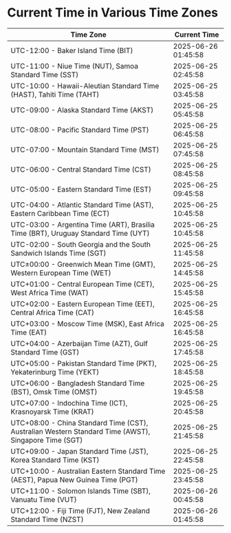 # Current Time in Various Time Zones

| Time Zone | Current Time |
|-----------|--------------|
| UTC-12:00 - Baker Island Time (BIT) | 2025-06-26 01:45:58 |
| UTC-11:00 - Niue Time (NUT), Samoa Standard Time (SST) | 2025-06-25 02:45:58 |
| UTC-10:00 - Hawaii-Aleutian Standard Time (HAST), Tahiti Time (TAHT) | 2025-06-25 03:45:58 |
| UTC-09:00 - Alaska Standard Time (AKST) | 2025-06-25 05:45:58 |
| UTC-08:00 - Pacific Standard Time (PST) | 2025-06-25 06:45:58 |
| UTC-07:00 - Mountain Standard Time (MST) | 2025-06-25 07:45:58 |
| UTC-06:00 - Central Standard Time (CST) | 2025-06-25 08:45:58 |
| UTC-05:00 - Eastern Standard Time (EST) | 2025-06-25 09:45:58 |
| UTC-04:00 - Atlantic Standard Time (AST), Eastern Caribbean Time (ECT) | 2025-06-25 10:45:58 |
| UTC-03:00 - Argentina Time (ART), Brasília Time (BRT), Uruguay Standard Time (UYT) | 2025-06-25 10:45:58 |
| UTC-02:00 - South Georgia and the South Sandwich Islands Time (SGT) | 2025-06-25 11:45:58 |
| UTC±00:00 - Greenwich Mean Time (GMT), Western European Time (WET) | 2025-06-25 14:45:58 |
| UTC+01:00 - Central European Time (CET), West Africa Time (WAT) | 2025-06-25 15:45:58 |
| UTC+02:00 - Eastern European Time (EET), Central Africa Time (CAT) | 2025-06-25 16:45:58 |
| UTC+03:00 - Moscow Time (MSK), East Africa Time (EAT) | 2025-06-25 16:45:58 |
| UTC+04:00 - Azerbaijan Time (AZT), Gulf Standard Time (GST) | 2025-06-25 17:45:58 |
| UTC+05:00 - Pakistan Standard Time (PKT), Yekaterinburg Time (YEKT) | 2025-06-25 18:45:58 |
| UTC+06:00 - Bangladesh Standard Time (BST), Omsk Time (OMST) | 2025-06-25 19:45:58 |
| UTC+07:00 - Indochina Time (ICT), Krasnoyarsk Time (KRAT) | 2025-06-25 20:45:58 |
| UTC+08:00 - China Standard Time (CST), Australian Western Standard Time (AWST), Singapore Time (SGT) | 2025-06-25 21:45:58 |
| UTC+09:00 - Japan Standard Time (JST), Korea Standard Time (KST) | 2025-06-25 22:45:58 |
| UTC+10:00 - Australian Eastern Standard Time (AEST), Papua New Guinea Time (PGT) | 2025-06-25 23:45:58 |
| UTC+11:00 - Solomon Islands Time (SBT), Vanuatu Time (VUT) | 2025-06-26 00:45:58 |
| UTC+12:00 - Fiji Time (FJT), New Zealand Standard Time (NZST) | 2025-06-26 01:45:58 |

